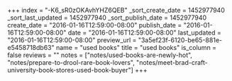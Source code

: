 +++
index = "-K6_sR0zOKAvhYHZ6QEB"
_sort_create_date = 1452977940
_sort_last_updated = 1452977940
_sort_publish_date = 1452977940
create_date = "2016-01-16T12:59:00-08:00"
publish_date = "2016-01-16T12:59:00-08:00"
date = "2016-01-16T12:59:00-08:00"
last_updated = "2016-01-16T12:59:00-08:00"
preview_url = "3a5ef23f-6120-be65-881e-e5458718db63"
name = "used books"
title = "used books"
is_column = false
reviews = ""
notes = ["notes/used-books-are-newly-hot", "notes/prepare-to-drool-rare-book-lovers", "notes/meet-brad-craft-university-book-stores-used-book-buyer"]
+++

